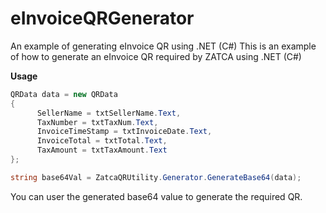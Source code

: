 # eInvoiceQRGenerator
An example of generating eInvoice QR using .NET (C#)
This is an example of how to generate an eInvoice QR required by ZATCA using .NET (C#)

**Usage**
```C#
QRData data = new QRData
{
      SellerName = txtSellerName.Text,
      TaxNumber = txtTaxNum.Text,
      InvoiceTimeStamp = txtInvoiceDate.Text,
      InvoiceTotal = txtTotal.Text,
      TaxAmount = txtTaxAmount.Text
};

string base64Val = ZatcaQRUtility.Generator.GenerateBase64(data);
```

You can user the generated base64 value to generate the required QR.
